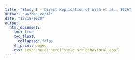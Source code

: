```yaml
---
title: "Study 1 - Direct Replication of Wish et al., 1976"
author: "Haroon Popal"
date: "12/18/2020"
output: 
  html_document:
    toc: true
    toc_float: 
      collapsed: false
    df_print: paged
    css: !expr here::here("style_srk_behavioral.css")
---
```


























